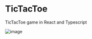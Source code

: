 # TicTacToe


TicTacToe game in React and Typescript

![image](https://github.com/user-attachments/assets/2f72883f-901c-4a81-b0a2-330f2ba584ec)

